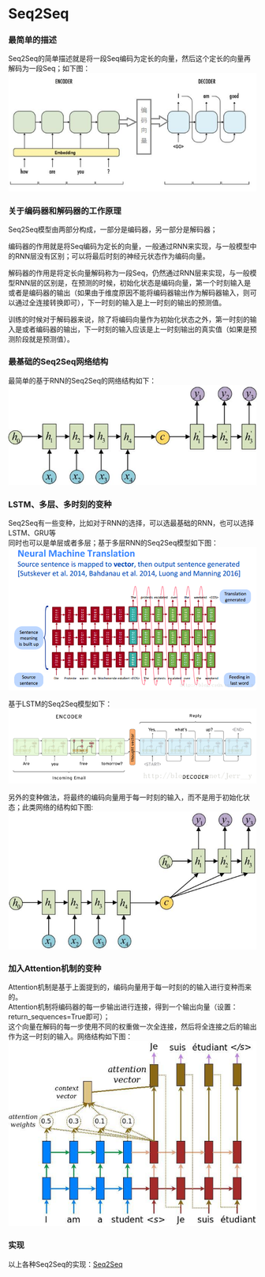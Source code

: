 Seq2Seq
====
### 最简单的描述
Seq2Seq的简单描述就是将一段Seq编码为定长的向量，然后这个定长的向量再解码为一段Seq；如下图：<br>
![Seq2Seq的简单描述](/docs/ml/images/12_1-1.jpg)

### 关于编码器和解码器的工作原理
Seq2Seq模型由两部分构成，一部分是编码器，另一部分是解码器；

编码器的作用就是将Seq编码为定长的向量，一般通过RNN来实现，与一般模型中的RNN层没有区别；可以将最后时刻的神经元状态作为编码向量。

解码器的作用是将定长向量解码称为一段Seq，仍然通过RNN层来实现，与一般模型RNN层的区别是，在预测的时候，初始化状态是编码向量，第一个时刻输入是<START>或者是编码器的输出（如果由于维度原因不能将编码器输出作为解码器输入，则可以通过全连接转换即可），下一时刻的输入是上一时刻的输出的预测值。
  
训练的时候对于解码器来说，除了将编码向量作为初始化状态之外，第一时刻的输入是<START>或者编码器的输出，下一时刻的输入应该是上一时刻输出的真实值（如果是预测阶段就是预测值）。

### 最基础的Seq2Seq网络结构
最简单的基于RNN的Seq2Seq的网络结构如下：<br>
![Seq2Seq的基础模型](/docs/ml/images/12_1-2.jpg)

### LSTM、多层、多时刻的变种
Seq2Seq有一些变种，比如对于RNN的选择，可以选最基础的RNN，也可以选择LSTM、GRU等<br>
同时也可以是单层或者多层；基于多层RNN的Seq2Seq模型如下图：<br>
![多层RNN](/docs/ml/images/12_1-3.jpg)

基于LSTM的Seq2Seq模型如下：<br>
![基于LSTM的Seq2Seq](/docs/ml/images/12_1-5.jpg)

另外的变种做法，将最终的编码向量用于每一时刻的输入，而不是用于初始化状态；此类网络的结构如下图:<br>
![Seq2Seq的简单描述](/docs/ml/images/12_1-4.jpg)

### 加入Attention机制的变种
Attention机制是基于上面提到的，编码向量用于每一时刻的的输入进行变种而来的。<br>
Attention机制将编码器的每一步输出进行连接，得到一个输出向量（设置：return_sequences=True即可）；<br>
这个向量在解码的每一步使用不同的权重做一次全连接，然后将全连接之后的输出作为这一时刻的输入。网络结构如下图：<br>
![加入Attention机制的Seq2Seq](/docs/ml/images/12_1-6.jpg)<br>

### 实现
以上各种Seq2Seq的实现：[Seq2Seq](https://github.com/luckyPT/py_ml/blob/master/src/tf/Seq2Seq/BaseSeq2Seq.py)
